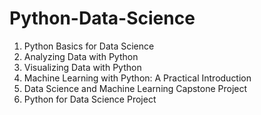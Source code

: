 # Python-Data-Science

1. Python Basics for Data Science
2. Analyzing Data with Python
3. Visualizing Data with Python
4. Machine Learning with Python: A Practical Introduction
5. Data Science and Machine Learning Capstone Project
6. Python for Data Science Project
